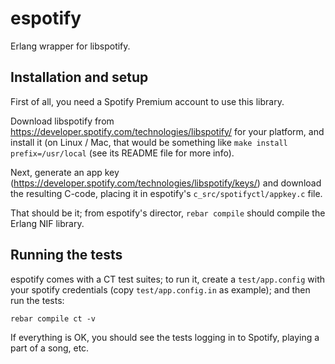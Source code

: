 espotify
========

Erlang wrapper for libspotify.

Installation and setup
----------------------

First of all, you need a Spotify Premium account to use this library.

Download libspotify from
https://developer.spotify.com/technologies/libspotify/ for your
platform, and install it (on Linux / Mac, that would be something like
`make install prefix=/usr/local` (see its README file for more info).

Next, generate an app key
(https://developer.spotify.com/technologies/libspotify/keys/) and
download the resulting C-code, placing it in espotify's
`c_src/spotifyctl/appkey.c` file.

That should be it; from espotify's director, `rebar compile` should
compile the Erlang NIF library.


Running the tests
-----------------

espotify comes with a CT test suites; to run it, create a
`test/app.config` with your spotify credentials (copy
`test/app.config.in` as example); and then run the tests:

    rebar compile ct -v
    
If everything is OK, you should see the tests logging in to Spotify,
playing a part of a song, etc.



